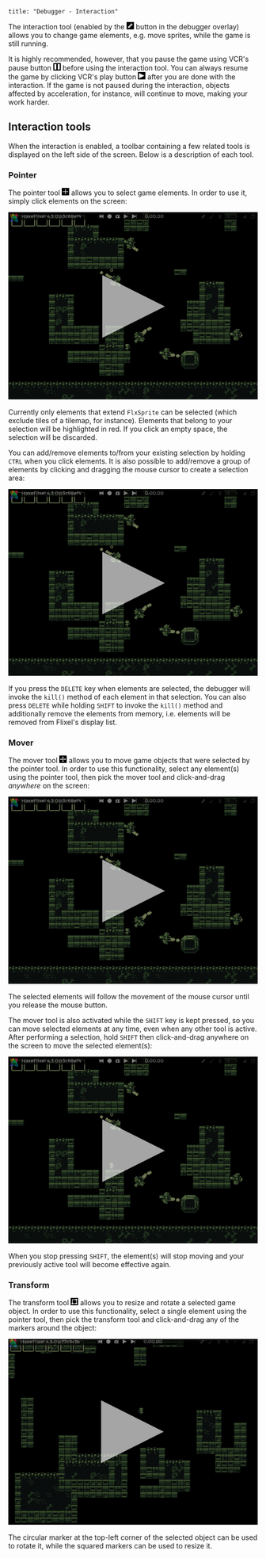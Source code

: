 ```
title: "Debugger - Interaction"
```

The interaction tool (enabled by the ![](../images/02_handbook/debugger/icons/interactive.png) button in the debugger overlay) allows you to change game elements, e.g. move sprites, while the game is still running.

It is highly recommended, however, that you pause the game using VCR's pause button ![](../images/02_handbook/debugger/icons/pause.png) before using the interaction tool. You can always resume the game by clicking VCR's play button ![](../images/02_handbook/debugger/icons/arrowRight.png) after you are done with the interaction. If the game is not paused during the interaction, objects affected by acceleration, for instance, will continue to move, making your work harder.

## Interaction tools

When the interaction is enabled, a toolbar containing a few related tools is displayed on the left side of the screen. Below is a description of each tool.

### Pointer

The pointer tool ![](../images/02_handbook/debugger/icons/cursorCross.png) allows you to select game elements. In order to use it, simply click elements on the screen:

![](../images/02_handbook/debugger/interaction-pointer-simple-select.gif)

Currently only elements that extend `FlxSprite` can be selected (which exclude tiles of a tilemap, for instance). Elements that belong to your selection will be highlighted in red. If you click an empty space, the selection will be discarded.

You can add/remove elements to/from your existing selection by holding `CTRL` when you click elements. It is also possible to add/remove a group of elements by clicking and dragging the mouse cursor to create a selection area:

![](../images/02_handbook/debugger/interaction-pointer-fine-picking.gif)

If you press the `DELETE` key when elements are selected, the debugger will invoke the `kill()` method of each element in that selection. You can also press `DELETE` while holding `SHIFT` to invoke the `kill()` method and additionally remove the elements from memory, i.e. elements will be removed from Flixel's display list.

### Mover

The mover tool ![](../images/02_handbook/debugger/icons/mover.png) allows you to move game objects that were selected by the pointer tool. In order to use this functionality, select any element(s) using the pointer tool, then pick the mover tool and click-and-drag *anywhere* on the screen:

![](../images/02_handbook/debugger/interaction-mover.gif)

The selected elements will follow the movement of the mouse cursor until you release the mouse button.

The mover tool is also activated while the `SHIFT` key is kept pressed, so you can move selected elements at any time, even when any other tool is active. After performing a selection, hold `SHIFT` then click-and-drag anywhere on the screen to move the selected element(s):

![](../images/02_handbook/debugger/interaction-mover-shortcut.gif)

When you stop pressing `SHIFT`, the element(s) will stop moving and your previously active tool will become effective again.

### Transform

The transform tool ![](../images/02_handbook/debugger/icons/transform.png) allows you to resize and rotate a selected game object. In order to use this functionality, select a single element using the pointer tool, then pick the transform tool and click-and-drag any of the markers around the object:

![](../images/02_handbook/debugger/interaction-transform.gif)

The circular marker at the top-left corner of the selected object can be used to rotate it, while the squared markers can be used to resize it.
